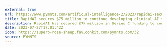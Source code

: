 ```yaml
---
external: true
url: https://www.pymnts.com/artificial-intelligence-2/2023/rapidai-secures-75-million-to-continue-developing-clinical-ai-solutions/
title: RapidAI secures $75 million to continue developing clinical AI solutions
description: RapidAI has secured $75 million in Series C funding to continue developing its clinical artificial intelligence (AI) solutions.
date: 2023-07-27T17:01:42Z
icon: https://superb-rose-sheep.faviconkit.com/pymnts.com/32
source: PYMNTS
---
```

